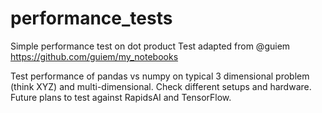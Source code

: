 # performance_tests
Simple performance test on dot product 
Test adapted from @guiem https://github.com/guiem/my_notebooks

Test performance of pandas vs numpy on typical 3 dimensional problem (think XYZ) and multi-dimensional. Check different setups and hardware. Future plans to test against RapidsAI and TensorFlow.
